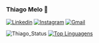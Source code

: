 ### Thiago Melo 🤘

[![Linkedin](https://img.shields.io/badge/-LinkedIn-blue?style=flat&logo=Linkedin&logoColor=white)](https://www.linkedin.com/in/thiagomeloo/)
[![Instagram](https://img.shields.io/badge/-Instagram-E4405F?style=flat&labelColor=E4405F&logo=instagram&logoColor=white)](https://www.instagram.com/thiago_melo__/)
[![Gmail](https://img.shields.io/badge/-Gmail-c14438?style=flat&logo=Gmail&logoColor=white)](mailto:4thiagomelo5@gmail.com)

![Thiago_Status](https://github-readme-stats.vercel.app/api?username=thiagomeloo&show_icons=true&theme=dark&hide_border=true)
[![Top Linguagens](https://github-readme-stats.vercel.app/api/top-langs/?username=thiagomeloo&layout=compact&theme=dark&hide_border=true)](https://github.com/thiagomeloo)


<!--
**thiagomeloo/thiagomeloo** is a ✨ _special_ ✨ repository because its `README.md` (this file) appears on your GitHub profile.





Here are some ideas to get you started:


- 🔭 I’m currently working on ...
- 🌱 I’m currently learning ...
- 👯 I’m looking to collaborate on ...
- 🤔 I’m looking for help with ...
- 💬 Ask me about ...
- 📫 How to reach me: ...
- 😄 Pronouns: ...
- ⚡ Fun fact: ...
-->
